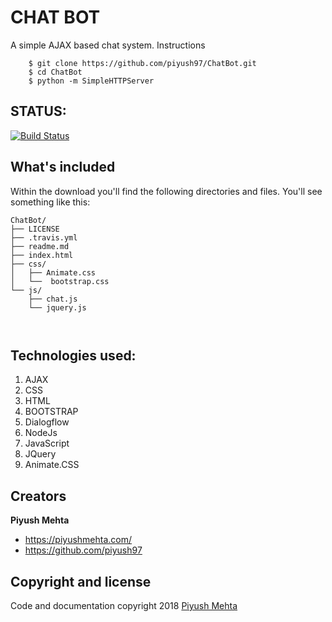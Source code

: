 # CHAT BOT

A simple AJAX based chat system.
Instructions
```
    $ git clone https://github.com/piyush97/ChatBot.git
    $ cd ChatBot
    $ python -m SimpleHTTPServer 
```

## STATUS:
[![Build Status](https://travis-ci.org/piyush97/ChatBot.svg?branch=master)](https://travis-ci.org/piyush97/ChatBot.svg?branch=master)


## What's included

Within the download you'll find the following directories and files. You'll see something like this:

```
ChatBot/
├── LICENSE
├── .travis.yml
├── readme.md
├── index.html
├── css/
│   ├── Animate.css
│   └──  bootstrap.css
└── js/
    ├── chat.js
    └── jquery.js
    
   
```
## Technologies used:
1. AJAX
2. CSS
3. HTML
4. BOOTSTRAP
5. Dialogflow
6. NodeJs
7. JavaScript 
8. JQuery
9. Animate.CSS

## Creators

**Piyush Mehta**

- <https://piyushmehta.com/>
- <https://github.com/piyush97>

## Copyright and license

Code and documentation copyright 2018  [Piyush Mehta](https://github.com/piyush97)
